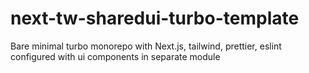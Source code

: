 # next-tw-sharedui-turbo-template
Bare minimal turbo monorepo with Next.js, tailwind, prettier, eslint configured with ui components in separate module

